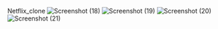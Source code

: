  Netflix_clone
 ![Screenshot (18)](https://github.com/Preetirathaur/Netflix_clone/assets/123716002/757f13b1-768b-402d-9247-05df18e64991)
![Screenshot (19)](https://github.com/Preetirathaur/Netflix_clone/assets/123716002/efb4f780-ef00-451c-8c98-2aa24146896e)
![Screenshot (20)](https://github.com/Preetirathaur/Netflix_clone/assets/123716002/bcd14f16-569b-4db6-a512-4b4a4c514949)
![Screenshot (21)](https://github.com/Preetirathaur/Netflix_clone/assets/123716002/d90f4af6-1114-46c9-a289-305db2e3ede7)
